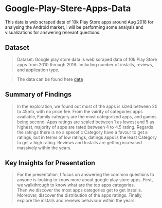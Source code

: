 # Google-Play-Stere-Apps-Data
 This data is web scraped data of 10k Play Store apps around Aug 2018 for analysing the Android market, i will be performing some analysis and visualizations for answering relevant questions. 



## Dataset

> Dataset: Google play store data is web scraped data of 10k Play Store apps from 2010 through 2018. Including number of installs, reviews, and application type.

>The data can be found here [data](https://www.kaggle.com/datasets/lava18/google-play-store-apps?select=googleplaystore.csv)

## Summary of Findings

> In the exploration, we found out most of the apps is sized between 20 to 45mb, with no price fee. 
From the vairity of categories apps available, Family category are the most categorized apps, and games being second.
Apps ratings are scaled between 1 as lowest and 5 as highest, majority of apps are rated between 4 to 4.5 rating. 
Regards the ratings there is no a specefic Category have a favour to get a ratings, but in terms of low ratings, datings apps is the least Category to get a high rating.
Reviews and Installs are getting increased massively within the years.



## Key Insights for Presentation

> For the presentation, I focus on answering the common questions to anyone is looking to know more about google play store apps. 
First, we walkthrough to know what are the top apps categories.  
Then we discover the most apps categories get to get installs.
Moreover, discover the distribution of the apps ratings.
Finally, explore the installs and reviews behaviour within the years.

